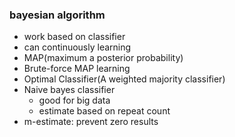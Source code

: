 ### bayesian algorithm
- work based on classifier
- can continuously learning
- MAP(maximum a posterior probability)
- Brute-force MAP learning
- Optimal Classifier(A weighted majority classifier)
- Naive bayes classifier
    - good for big data
    - estimate  based on repeat count 
- m-estimate: prevent zero results